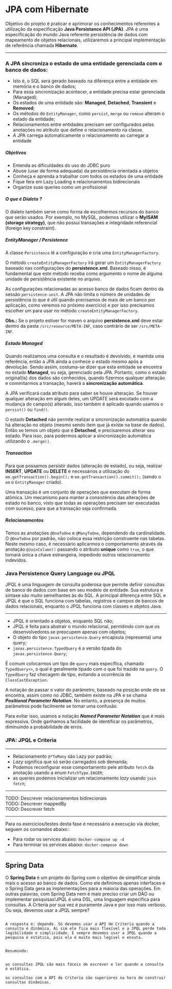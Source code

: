 # JPA com Hibernate

Objetivo do projeto é praticar e aprimorar os conhecimentos referentes a utilização da especificação **Java Persistance API (JPA)**. JPA é uma especificação do mundo Java referente persistência de dados com mapeamento de objetos relacionais, utilizaremos a principal implementação de referência chamada **Hibernate**.

---

### A JPA sincroniza o estado de uma entidade gerenciada com o banco de dados:

- Isto é, o SQL será gerado baseado na diferença entre a entidade em memória e o banco de dados;
- Para essa sincronização acontecer, a entidade precisa estar gerenciada (Managed);
- Os estados de uma entidade são: **Managed**, **Detached**, **Transient** e **Removed**;
- Os métodos do ``EntityManager``, como ``persist``, ``merge`` ou ``remove`` alteram o estado da entidade;
- Relacionamentos entre entidades precisam ser configurados pelas anotações no atributo que define o relacionamento na classe.
- A JPA carrega automaticamente o relacionamento ao carregar a entidade


##### Objetivos

- Entenda as dificuldades do uso do JDBC puro
- Abuse (usar de forma adequada) da persistência orientada a objetos
- Conheça e aprenda a trabalhar com todos os estados de uma entidade
- Fique fera em Lazy Loading e relacionamentos bidirecionais
- Organize suas queries como um profissional


##### O que é Dialeto ?
O dialeto também serve como forma de escolhermos recursos do banco que serão usados. Por exemplo, no MySQL, podemos utilizar o **MyISAM (storage strategy)**, que não possui transações e integridade referencial (foreign key constraint).

##### EntityManager / Persistence

A classe ``Persistence`` lê a configuração e cria uma ``EntityManagerFactory``.

O método ``createEntityManagerFactory`` irá gerar um ``EntityManagerFactory`` baseado nas configurações do **persistence.xml**. Baseado nisso, é fundamental que este método receba como argumento o nome de alguma unidade de persistência existente no arquivo. 

As configurações relacionadas ao acesso banco de dados ficam dentro da sessão ``persistence-unit``. A JPA não limita o número de unidades de persistência (o que é útil quando precisamos de mais de um banco por aplicação, como veremos no próximo exercício) e por isso precisamos escolher um para usar no método ``createEntityManagerFactory``.

**Obs.:** Se o projeto estiver for maven o arquivo **persistence.xml** deve estar dentro da pasta ``/src/resource/META-INF``, caso contrário de ser ``/src/META-INF``.

##### Estado Managed

Quando realizamos uma consulta e o resultado é devolvido, é mantida uma referência, então a JPA ainda a conhece o estado mesmo após a devolução. Sendo assim, costuma-se dizer que esta entidade se encontra no estado **Managed**, ou seja, gerenciado pela JPA. Portanto, como o estado original(is) dos dados são conhecidos, quando fizermos qualquer alteração e commitarmos a transação, haverá a **sincronização automática**.

A JPA verificará cada atributo para saber se houve alteração. Se houver qualquer alteração em algum deles, um UPDATE será excutado com a mudança do campo(s) alterado, isso também é aplicado quando usamos o ``persist()`` ou ``find()``.

O estado **Detached** não permite realizar a sincronização automática quando há alteração no objeto (mesmo sendo item que já existe na base de dados). Então se temos um objeto que é **Detached**, e precisaremos alterar seu estado. Para isso, para podermos aplicar a sincronização automática utilizando o ``.merge()``.

##### Transaction

Para que possamos persistir dados (alteração de estado), ou seja, realizar **INSERT**, **UPDATE** ou **DELETE** é necessários a utilização do ``em.getTransaction().begin();`` e ``em.getTransaction().commit();`` (sendo o ``em`` o ``EntityManager`` criado).

Uma transação é um conjunto de operações que executam de forma atômica. Um mecanismo para manter a consistência das alterações de estado no banco, visto que todas as operações precisam ser executadas com sucesso, para que a transação seja confirmada.

##### Relacionamentos

Temos as anotações ``@OneToOne`` e ``@ManyToOne``, dependendo da cardinalidade.
O ``@OneToOne`` por padrão, não coloca essa restrição construente nas tabelas. Neste mesmo caso, é necessário aplicarmos o comportamento através da anotação ``@JoinColumn()`` passando o atributo **unique** como ``true``, o que tornará única a chave estrangeira, impedindo outros relacionamento indevidos.

### Java Persistence Query Language ou JPQL 

JPQL é uma linguagem de consulta poderosa que permite definir consultas de banco de dados com base em seu modelo de entidade. Sua estrutura e sintaxe são muito semelhantes às do SQL.
A principal diferença entre SQL e JPQL é que o SQL funciona com tabelas, registros e campos de bancos de dados relacionais, enquanto o JPQL funciona com classes e objetos Java.
___

- JPQL é orientado a objetos, enquanto SQL não;
- JPQL é feita para abstrair o mundo relacional, permitindo com que os desenvolvedores se preocupem apenas com objetos;
- O objeto do tipo ``javax.persistence.Query`` encapsula (representa) uma query;
- ``javax.persistence.TypedQuery`` é a versão tipada do ``javax.persistence.Query``;

É comum colocarmos um tipo de ``query`` mais específica, chamado ``TypedQuery<>``, o qual é geralmente tipado com o que foi trazido na ``query``. 
O ``TypedQuery`` faz checagem de tipo, evitando a ocorrência de ``ClassCastException``.

A notação de passar o valor do parâmetro, baseado na posição onde ele se encontra, assim como no JDBC, também existe na JPA e se chama ***Positional Parameter Notation***. No entanto, a presença de muitos parâmetros pode facilmente se tornar uma confusão.

Para evitar isso, usamos a notação ***Named Parameter Notation*** que é mais expressiva. Onde ganhamos a facilidade de identificar os parâmetros, diminuindo a probabilidade de erros.

### JPA: JPQL e Criteria
___

- Relacionamento ``@*ToMany`` são Lazy por padrão;
- *Lazy* significa que só serão carregados sob demanda;
- Podemos reconfigurar esse comportamento pele atributo ``fetch`` da anotação usando a enum ``FetchType.EAGER``;
- as queries podemos inicializar um relacionamento *lazy* usando ``join fetch``;

___

TODO: Descrever relacionamentos bidirecionais <br>
TODO: Descrever mappedBy <br>
TODO: Descrever fetch

___

Para os exercicios/testes desta fase é necessário a execução via docker, seguem os comandos abaixo::

- Para rodar os services abaixo: ``docker-compose up -d``
- Para terminar os services abaixo: ``docker-compose down``

___

## Spring Data

O **Spring Data** é um projeto do Spring com o objetivo de simplificar ainda mais o acesso ao banco de dados. Como ele definimos apenas interfaces e o Spring Data gera as implementações para a maioria das operações. Em outras palavras, com Spring Data nem é mais preciso criar um DAO ou implementar pesquisas!JPQL é uma DSL, uma linguagem especifica para consultas. A Criteria por sua vez é puramente Java e por isso mais verboso. Ou seja, devemos usar a JPQL sempre?
                                                                                                                                                                                                                                                                                                                     
                                                                                                                                                                                                                                                                                                                     A resposta é: depende. Só devemos usar a API de Criteria quando a consulta é dinâmica. Ai sim ele fica mais flexível e a JPQL perde toda legibilidade e simplicidade. E sempre devemos usar a JPQL quando a pesquisa é estática, pois ela é muito mais legível e enxuta.
                                                                                                                                                                                                                                                                                                                     
                                                                                                                                                                                                                                                                                                                     Resumindo:
                                                                                                                                                                                                                                                                                                                     
                                                                                                                                                                                                                                                                                                                     as consultas JPQL são mais fáceis de escrever e ler quando a consulta é estática.
                                                                                                                                                                                                                                                                                                                     as consultas com a API de Criteria são superiores na hora de construir consultas dinâmicas.